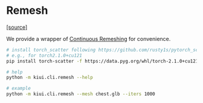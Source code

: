 # Remesh

[[source]](https://github.com/ashawkey/kiuikit/blob/main/kiui/cli/remesh.py)

We provide a wrapper of [Continuous Remeshing](https://github.com/Profactor/continuous-remeshing) for convenience.

```bash
# install torch_scatter following https://github.com/rusty1s/pytorch_scatter
# e.g., for torch2.1.0+cu121
pip install torch-scatter -f https://data.pyg.org/whl/torch-2.1.0+cu121.html

# help
python -m kiui.cli.remesh --help

# example
python -m kiui.cli.remesh --mesh chest.glb --iters 1000
```